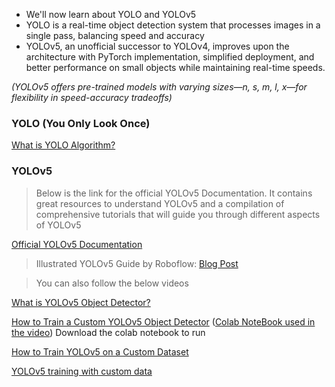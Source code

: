 * We'll now learn about YOLO and YOLOv5
* YOLO is a real-time object detection system that processes images in a single pass, balancing speed and accuracy
* YOLOv5, an unofficial successor to YOLOv4, improves upon the architecture with PyTorch implementation, simplified deployment, and better performance on small objects while maintaining real-time speeds.

*(YOLOv5 offers pre-trained models with varying sizes—n, s, m, l, x—for flexibility in speed-accuracy tradeoffs)*

### **YOLO (You Only Look Once)**
[What is YOLO Algorithm?](https://youtu.be/ag3DLKsl2vk)

### **YOLOv5**
> Below is the link for the official YOLOv5 Documentation. It contains great resources to understand YOLOv5 and a compilation of comprehensive tutorials that will guide you through different aspects of YOLOv5

[Official YOLOv5 Documentation](https://docs.ultralytics.com/yolov5/)

> Illustrated YOLOv5 Guide by Roboflow: [Blog Post](https://blog.roboflow.com/yolov5-improvements-and-evaluation/)


> You can also follow the below videos

[What is YOLOv5 Object Detector?](https://youtu.be/JzHNIcvpGk8)

[How to Train a Custom YOLOv5 Object Detector](https://youtu.be/Ciy1J97dbY0)              ([Colab NoteBook used in the video](https://colab.research.google.com/github/spmallick/learnopencv/blob/master/Custom-Object-Detection-Training-using-YOLOv5/Custom_Object_Detection_using_YOLOv5.ipynb#scrollTo=ab27cc17)) Download the colab notebook to run

[How to Train YOLOv5 on a Custom Dataset](https://youtu.be/MdF6x6ZmLAY)

[YOLOv5 training with custom data](https://youtu.be/GRtgLlwxpc4)





